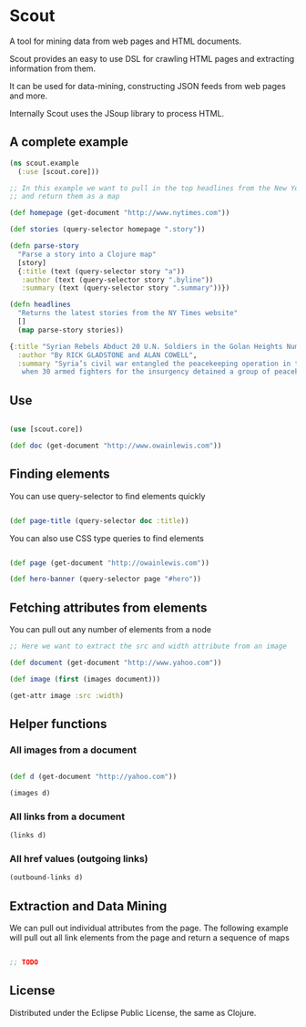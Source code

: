 # Scout

A tool for mining data from web pages and HTML documents.

Scout provides an easy to use DSL for crawling HTML pages and extracting information from them.

It can be used for data-mining, constructing JSON feeds from web pages and more.

Internally Scout uses the JSoup library to process HTML.

## A complete example

```clojure
(ns scout.example
  (:use [scout.core]))

;; In this example we want to pull in the top headlines from the New York Times
;; and return them as a map

(def homepage (get-document "http://www.nytimes.com"))

(def stories (query-selector homepage ".story"))

(defn parse-story
  "Parse a story into a Clojure map"
  [story]
  {:title (text (query-selector story "a"))
   :author (text (query-selector story ".byline"))
   :summary (text (query-selector story ".summary"))})

(defn headlines
  "Returns the latest stories from the NY Times website"
  []
  (map parse-story stories))

{:title "Syrian Rebels Abduct 20 U.N. Soldiers in the Golan Heights Number of Syrian Refugees Hits 1 Million",
  :author "By RICK GLADSTONE and ALAN COWELL",
  :summary "Syria’s civil war entangled the peacekeeping operation in the disputed Golan Heights area Wednesday,
   when 30 armed fighters for the insurgency detained a group of peacekeepers."}

```



## Use

```clojure

(use [scout.core])

(def doc (get-document "http://www.owainlewis.com"))

```
## Finding elements

You can use query-selector to find elements quickly

```clojure

(def page-title (query-selector doc :title))

```

You can also use CSS type queries to find elements

```clojure

(def page (get-document "http://owainlewis.com"))

(def hero-banner (query-selector page "#hero"))
```

## Fetching attributes from elements

You can pull out any number of elements from a node

```clojure
;; Here we want to extract the src and width attribute from an image

(def document (get-document "http://www.yahoo.com"))

(def image (first (images document)))

(get-attr image :src :width)
```

## Helper functions

### All images from a document

```clojure

(def d (get-document "http://yahoo.com"))

(images d)
```

### All links from a document

```clojure
(links d)
```

### All href values (outgoing links)

```clojure
(outbound-links d)
```

## Extraction and Data Mining

We can pull out individual attributes from the page. The following example
will pull out all link elements from the page and return a sequence of maps

```clojure

;; TODO

```

## License

Distributed under the Eclipse Public License, the same as Clojure.
